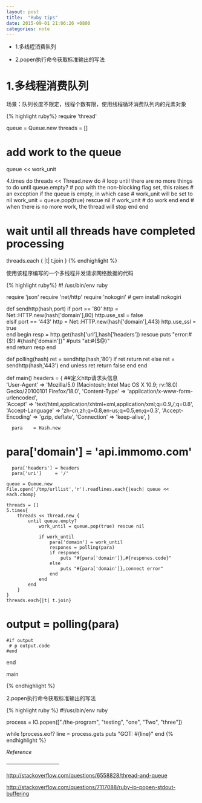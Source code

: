 ```yaml
---
layout: post
title:  "Ruby tips"
date: 2015-09-01 21:06:26 +0800
categories: note
---
```



* 1.多线程消费队列

* 2.popen执行命令获取标准输出的写法


# 1.多线程消费队列

场景：队列长度不限定，线程个数有限，使用线程循环消费队列内的元素对象

{% highlight ruby%}
require 'thread'

queue = Queue.new
threads = []

# add work to the queue
queue << work_unit

4.times do
  threads << Thread.new do
    # loop until there are no more things to do
    until queue.empty?
      # pop with the non-blocking flag set, this raises
      # an exception if the queue is empty, in which case
      # work_unit will be set to nil
      work_unit = queue.pop(true) rescue nil
      if work_unit
        # do work
      end
    end
    # when there is no more work, the thread will stop
  end
end

# wait until all threads have completed processing
threads.each { |t| t.join }
{% endhighlight %}

使用该程序编写的一个多线程并发请求网络数据的代码

{% highlight ruby%}
#! /usr/bin/env ruby

require 'json'
require 'net/http'
require 'nokogiri'          # gem install nokogiri

def sendhttp(hash,port)
	if port == '80'
            http = Net::HTTP.new(hash['domain'],80)
            http.use_ssl = false  
	elsif port == '443'
            http = Net::HTTP.new(hash['domain'],443)
            http.use_ssl = true  
        end
	begin
		resp = http.get(hash['uri'],hash['headers'])
	rescue
		puts "error:#{$!} #{hash['domain']}"
		#puts "at:#{$@}"  
	end	
	return resp
end


def polling(hash)
	ret = sendhttp(hash,'80')
	if ret
		return ret
	else 
		ret = sendhttp(hash,'443')
	end
	unless ret
		return false
	end
end

def main()
	headers = {   ##定义http请求头信息  
	  'User-Agent' => 'Mozilla/5.0 (Macintosh; Intel Mac OS X 10.9; rv:18.0) Gecko/20100101 Firefox/18.0',
	  'Content-Type' => 'application/x-www-form-urlencoded',  
	  'Accept' => 'text/html,application/xhtml+xml,application/xml;q=0.9,*/*;q=0.8',
	  'Accept-Language' => 'zh-cn,zh;q=0.8,en-us;q=0.5,en;q=0.3',
	  'Accept-Encoding' => 'gzip, deflate',
	  'Connection' => 'keep-alive',
  }  

	  para    = Hash.new
 #	  para['domain']  = 'api.immomo.com'
	  para['headers'] = headers
	  para['uri']     = '/'

	queue = Queue.new
	File.open('/tmp/urllist','r').readlines.each{|each| queue << each.chomp}
	
	threads = []
	5.times{
		threads << Thread.new {
			until queue.empty?
				work_until = queue.pop(true) rescue nil

				if work_until
					para['domain'] = work_until
					respones = polling(para)
					if respones 
						puts "#{para['domain']},#{respones.code}"
					else
						puts "#{para['domain']},connect error"
					end
				end
			end
		}
	}
	threads.each{|t| t.join}		
#	output 	= polling(para)

	#if output
	 # p output.code
	#end 
end

main

{% endhighlight %}

2.popen执行命令获取标准输出的写法

{% highlight ruby %}
#!/usr/bin/env ruby

process = IO.popen(["./the-program", "testing", "one", "Two", "three"])

while !process.eof?
  line = process.gets
  puts "GOT: #{line}"
end
{% endhighlight %}

*Reference*


——————————


http://stackoverflow.com/questions/6558828/thread-and-queue

http://stackoverflow.com/questions/7117088/ruby-io-popen-stdout-buffering
